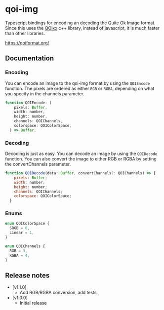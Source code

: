 # qoi-img

Typescript bindings for encoding an decoding the Quite Ok Image format.
Since this uses the [QOIxx](https://github.com/wx257osn2/qoixx) c++ library, instead of javascript, it is much faster than other libraries.

<https://qoiformat.org/>

## Documentation

### Encoding

You can encode an image to the qoi-img format by using the `QOIEncode` function.
The pixels are ordered as either `RGB` or `RGBA`, depending on what you specify in the channels parameter.

```js
function QOIEncode: (
    pixels: Buffer,
    width: number,
    height: number,
    channels: QOIChannels,
    colorspace: QOIColorSpace,
  ) => Buffer;
```

### Decoding

Decoding is just as easy. You can decode an image by using the `QOIDecode` function.
You can also convert the image to either RGB or RGBA by setting the convertChannels parameter.

```js
function QOIDecode(data: Buffer, convertChannels?: QOIChannels) => {
    pixels: Buffer;
    width: number;
    height: number;
    channels: QOIChannels;
    colorspace: QOIColorSpace;
  }
```

### Enums

```js
enum QOIColorSpace {
  SRGB = 0,
  Linear = 1,
}

enum QOIChannels {
  RGB = 3,
  RGBA = 4,
}
```

## Release notes

* [v1.1.0]
  * Add RGB/RGBA conversion, add tests
* [v1.0.0]
  * Initial release
